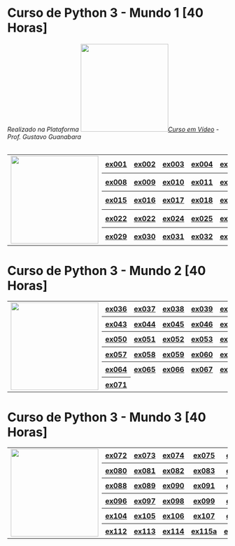 # Curso de Python 3 - Mundo 1  [40 Horas]
###### Realizado na Plataforma <img src="https://github.com/d1000so/curso-de-python-3/blob/main/Python/Python3%E2%80%93Mundo1.png" width="200px">[Curso em Vídeo](https://www.cursoemvideo.com/) - Prof. Gustavo Guanabara
<table style="border-collapse: collapse;">
    <tr>
        <td rowspan="5"><img src="https://github.com/d1000so/curso-de-python-3/blob/main/Python/Python3%E2%80%93Mundo1.png" width="200px"></td>
        <th><a href="https://github.com/d1000so/curso-de-python-3/blob/main/Python/ex001.py">ex001</a></th>
        <th><a href="https://github.com/d1000so/curso-de-python-3/blob/main/Python/ex002.py">ex002</a></th>
        <th><a href="https://github.com/d1000so/curso-de-python-3/blob/main/Python/ex003.py">ex003</a></th>
        <th><a href="https://github.com/d1000so/curso-de-python-3/blob/main/Python/ex004.py">ex004</a></th>
        <th><a href="https://github.com/d1000so/curso-de-python-3/blob/main/Python/ex005.py">ex005</a></th>
        <th><a href="https://github.com/d1000so/curso-de-python-3/blob/main/Python/ex006.py">ex006</a></th>
        <th><a href="https://github.com/d1000so/curso-de-python-3/blob/main/Python/ex007.py">ex007</a></th>
    </tr>
    <tr>
        <th><a href="https://github.com/d1000so/curso-de-python-3/blob/main/Python/ex008.py">ex008</a></th>
        <th><a href="https://github.com/d1000so/curso-de-python-3/blob/main/Python/ex009.py">ex009</a></th>
        <th><a href="https://github.com/d1000so/curso-de-python-3/blob/main/Python/ex010.py">ex010</a></th>
        <th><a href="https://github.com/d1000so/curso-de-python-3/blob/main/Python/ex011.py">ex011</a></th>
        <th><a href="https://github.com/d1000so/curso-de-python-3/blob/main/Python/ex012.py">ex012</a></th>
        <th><a href="https://github.com/d1000so/curso-de-python-3/blob/main/Python/ex013.py">ex013</a></th>
        <th><a href="https://github.com/d1000so/curso-de-python-3/blob/main/Python/ex014.py">ex014</a></th>
    </tr>
    <tr>
        <th><a href="https://github.com/d1000so/curso-de-python-3/blob/main/Python/ex015.py">ex015</a></th>
        <th><a href="https://github.com/d1000so/curso-de-python-3/blob/main/Python/ex016.py">ex016</a></th>
        <th><a href="https://github.com/d1000so/curso-de-python-3/blob/main/Python/ex017.py">ex017</a></th>
        <th><a href="https://github.com/d1000so/curso-de-python-3/blob/main/Python/ex018.py">ex018</a></th>
        <th><a href="https://github.com/d1000so/curso-de-python-3/blob/main/Python/ex019.py">ex019</a></th>
        <th><a href="https://github.com/d1000so/curso-de-python-3/blob/main/Python/ex020.py">ex020</a></th>
        <th><a href="https://github.com/d1000so/curso-de-python-3/blob/main/Python/ex021.py">ex021</a></th>
    </tr>
    <tr>
        <th><a href="https://github.com/d1000so/curso-de-python-3/blob/main/Python/ex022.py">ex022</a></th>
        <th><a href="https://github.com/d1000so/curso-de-python-3/blob/main/Python/ex023.py">ex022</a></th>
        <th><a href="https://github.com/d1000so/curso-de-python-3/blob/main/Python/ex024.py">ex024</a></th>
        <th><a href="https://github.com/d1000so/curso-de-python-3/blob/main/Python/ex025.py">ex025</a></th>
        <th><a href="https://github.com/d1000so/curso-de-python-3/blob/main/Python/ex026.py">ex026</a></th>
        <th><a href="https://github.com/d1000so/curso-de-python-3/blob/main/Python/ex027.py">ex027</a></th>
        <th><a href="https://github.com/d1000so/curso-de-python-3/blob/main/Python/ex028.py">ex028</a></th>
    </tr>
    <tr>
        <th><a href="https://github.com/d1000so/curso-de-python-3/blob/main/Python/ex029.py">ex029</a></th>
        <th><a href="https://github.com/d1000so/curso-de-python-3/blob/main/Python/ex030.py">ex030</a></th>
        <th><a href="https://github.com/d1000so/curso-de-python-3/blob/main/Python/ex031.py">ex031</a></th>
        <th><a href="https://github.com/d1000so/curso-de-python-3/blob/main/Python/ex032.py">ex032</a></th>
        <th><a href="https://github.com/d1000so/curso-de-python-3/blob/main/Python/ex033.py">ex033</a></th>
        <th><a href="https://github.com/d1000so/curso-de-python-3/blob/main/Python/ex034.py">ex034</a></th>
        <th><a href="https://github.com/d1000so/curso-de-python-3/blob/main/Python/ex035.py">ex035</a></th>
    </tr>
</table>

# Curso de Python 3 - Mundo 2  [40 Horas]

<table style="border: none;">
    <tr>
        <td rowspan="6"><img src="https://github.com/d1000so/curso-de-python-3/blob/main/Python/Python3%E2%80%93Mundo2.png" width="200px"></td>
        <th><a href="https://github.com/d1000so/curso-de-python-3/blob/main/Python/ex036.py">ex036</a></th>
        <th><a href="https://github.com/d1000so/curso-de-python-3/blob/main/Python/ex037.py">ex037</a></th>
        <th><a href="https://github.com/d1000so/curso-de-python-3/blob/main/Python/ex038.py">ex038</a></th>
        <th><a href="https://github.com/d1000so/curso-de-python-3/blob/main/Python/ex039.py">ex039</a></th>
        <th><a href="https://github.com/d1000so/curso-de-python-3/blob/main/Python/ex040.py">ex040</a></th>
        <th><a href="https://github.com/d1000so/curso-de-python-3/blob/main/Python/ex041.py">ex041</a></th>
        <th><a href="https://github.com/d1000so/curso-de-python-3/blob/main/Python/ex042.py">ex042</a></th>
    </tr>
    <tr>
        <th><a href="https://github.com/d1000so/curso-de-python-3/blob/main/Python/ex043.py">ex043</a></th>
        <th><a href="https://github.com/d1000so/curso-de-python-3/blob/main/Python/ex044.py">ex044</a></th>
        <th><a href="https://github.com/d1000so/curso-de-python-3/blob/main/Python/ex045.py">ex045</a></th>
        <th><a href="https://github.com/d1000so/curso-de-python-3/blob/main/Python/ex046.py">ex046</a></th>
        <th><a href="https://github.com/d1000so/curso-de-python-3/blob/main/Python/ex047.py">ex047</a></th>
        <th><a href="https://github.com/d1000so/curso-de-python-3/blob/main/Python/ex048.py">ex048</a></th>
        <th><a href="https://github.com/d1000so/curso-de-python-3/blob/main/Python/ex049.py">ex049</a></th>
    </tr>
    <tr>
        <th><a href="https://github.com/d1000so/curso-de-python-3/blob/main/Python/ex050.py">ex050</a></th>
        <th><a href="https://github.com/d1000so/curso-de-python-3/blob/main/Python/ex051.py">ex051</a></th>
        <th><a href="https://github.com/d1000so/curso-de-python-3/blob/main/Python/ex052.py">ex052</a></th>
        <th><a href="https://github.com/d1000so/curso-de-python-3/blob/main/Python/ex053.py">ex053</a></th>
        <th><a href="https://github.com/d1000so/curso-de-python-3/blob/main/Python/ex054.py">ex054</a></th>
        <th><a href="https://github.com/d1000so/curso-de-python-3/blob/main/Python/ex055.py">ex055</a></th>
        <th><a href="https://github.com/d1000so/curso-de-python-3/blob/main/Python/ex056.py">ex056</a></th>
    </tr>
    <tr>
        <th><a href="https://github.com/d1000so/curso-de-python-3/blob/main/Python/ex057.py">ex057</a></th>
        <th><a href="https://github.com/d1000so/curso-de-python-3/blob/main/Python/ex058.py">ex058</a></th>
        <th><a href="https://github.com/d1000so/curso-de-python-3/blob/main/Python/ex059.py">ex059</a></th>
        <th><a href="https://github.com/d1000so/curso-de-python-3/blob/main/Python/ex060.py">ex060</a></th>
        <th><a href="https://github.com/d1000so/curso-de-python-3/blob/main/Python/ex061.py">ex061</a></th>
        <th><a href="https://github.com/d1000so/curso-de-python-3/blob/main/Python/ex062.py">ex062</a></th>
        <th><a href="https://github.com/d1000so/curso-de-python-3/blob/main/Python/ex063.py">ex063</a></th>
    </tr>
    <tr>
        <th><a href="https://github.com/d1000so/curso-de-python-3/blob/main/Python/ex064.py">ex064</a></th>
        <th><a href="https://github.com/d1000so/curso-de-python-3/blob/main/Python/ex065.py">ex065</a></th>
        <th><a href="https://github.com/d1000so/curso-de-python-3/blob/main/Python/ex066.py">ex066</a></th>
        <th><a href="https://github.com/d1000so/curso-de-python-3/blob/main/Python/ex067.py">ex067</a></th>
        <th><a href="https://github.com/d1000so/curso-de-python-3/blob/main/Python/ex068.py">ex068</a></th>
        <th><a href="https://github.com/d1000so/curso-de-python-3/blob/main/Python/ex069.py">ex069</a></th>
        <th><a href="https://github.com/d1000so/curso-de-python-3/blob/main/Python/ex070.py">ex070</a></th>
    </tr>
    <tr>
        <th><a href="https://github.com/d1000so/curso-de-python-3/blob/main/Python/ex071.py">ex071</a></th>
    </tr>
</table>

# Curso de Python 3 - Mundo 3 [40 Horas]

<table style="border: none;">
    <tr>
        <td rowspan="6"><img src="https://www.cursoemvideo.com/wp-content/uploads/2019/09/Python3%E2%80%93Mundo3.png" width="200px"></td>
        <th><a href="https://github.com/d1000so/curso-de-python-3/blob/main/Python/ex072.py">ex072</a></th>
        <th><a href="https://github.com/d1000so/curso-de-python-3/blob/main/Python/ex073.py">ex073</a></th>
        <th><a href="https://github.com/d1000so/curso-de-python-3/blob/main/Python/ex074.py">ex074</a></th>
        <th><a href="https://github.com/d1000so/curso-de-python-3/blob/main/Python/ex075.py">ex075</a></th>
        <th><a href="https://github.com/d1000so/curso-de-python-3/blob/main/Python/ex076.py">ex076</a></th>
        <th><a href="https://github.com/d1000so/curso-de-python-3/blob/main/Python/ex077.py">ex077</a></th>
        <th><a href="https://github.com/d1000so/curso-de-python-3/blob/main/Python/ex078.py">ex078</a></th>
        <th><a href="https://github.com/d1000so/curso-de-python-3/blob/main/Python/ex079.py">ex079</a></th>
    </tr>
    <tr>
        <th><a href="https://github.com/d1000so/curso-de-python-3/blob/main/Python/ex080.py">ex080</a></th>
        <th><a href="https://github.com/d1000so/curso-de-python-3/blob/main/Python/ex081.py">ex081</a></th>
        <th><a href="https://github.com/d1000so/curso-de-python-3/blob/main/Python/ex082.py">ex082</a></th>
        <th><a href="https://github.com/d1000so/curso-de-python-3/blob/main/Python/ex083.py">ex083</a></th>
        <th><a href="https://github.com/d1000so/curso-de-python-3/blob/main/Python/ex084.py">ex084</a></th>
        <th><a href="https://github.com/d1000so/curso-de-python-3/blob/main/Python/ex085.py">ex085</a></th>
        <th><a href="https://github.com/d1000so/curso-de-python-3/blob/main/Python/ex086.py">ex086</a></th>
        <th><a href="https://github.com/d1000so/curso-de-python-3/blob/main/Python/ex087.py">ex087</a></th>
    </tr>
    <tr>
        <th><a href="https://github.com/d1000so/curso-de-python-3/blob/main/Python/ex088.py">ex088</a></th>
        <th><a href="https://github.com/d1000so/curso-de-python-3/blob/main/Python/ex089.py">ex089</a></th>
        <th><a href="https://github.com/d1000so/curso-de-python-3/blob/main/Python/ex090.py">ex090</a></th>
        <th><a href="https://github.com/d1000so/curso-de-python-3/blob/main/Python/ex091.py">ex091</a></th>
        <th><a href="https://github.com/d1000so/curso-de-python-3/blob/main/Python/ex092.py">ex092</a></th>
        <th><a href="https://github.com/d1000so/curso-de-python-3/blob/main/Python/ex093.py">ex093</a></th>
        <th><a href="https://github.com/d1000so/curso-de-python-3/blob/main/Python/ex094.py">ex094</a></th>
        <th><a href="https://github.com/d1000so/curso-de-python-3/blob/main/Python/ex095.py">ex095</a></th>
    </tr>
    <tr>
        <th><a href="https://github.com/d1000so/curso-de-python-3/blob/main/Python/ex096.py">ex096</a></th>
        <th><a href="https://github.com/d1000so/curso-de-python-3/blob/main/Python/ex097.py">ex097</a></th>
        <th><a href="https://github.com/d1000so/curso-de-python-3/blob/main/Python/ex098.py">ex098</a></th>
        <th><a href="https://github.com/d1000so/curso-de-python-3/blob/main/Python/ex099.py">ex099</a></th>
        <th><a href="https://github.com/d1000so/curso-de-python-3/blob/main/Python/ex100.py">ex100</a></th>
        <th><a href="https://github.com/d1000so/curso-de-python-3/blob/main/Python/ex101.py">ex101</a></th>
        <th><a href="https://github.com/d1000so/curso-de-python-3/blob/main/Python/ex102.py">ex102</a></th>
        <th><a href="https://github.com/d1000so/curso-de-python-3/blob/main/Python/ex103.py">ex103</a></th>
    </tr>
    <tr>
        <th><a href="https://github.com/d1000so/curso-de-python-3/blob/main/Python/ex104.py">ex104</a></th>
        <th><a href="https://github.com/d1000so/curso-de-python-3/blob/main/Python/ex105.py">ex105</a></th>
        <th><a href="https://github.com/d1000so/curso-de-python-3/blob/main/Python/ex106.py">ex106</a></th>
        <th><a href="https://github.com/d1000so/curso-de-python-3/blob/main/Python/ex107.py">ex107</a></th>
        <th><a href="https://github.com/d1000so/curso-de-python-3/blob/main/Python/ex108.py">ex108</a></th>
        <th><a href="https://github.com/d1000so/curso-de-python-3/blob/main/Python/ex109.py">ex109</a></th>
        <th><a href="https://github.com/d1000so/curso-de-python-3/blob/main/Python/ex110.py">ex110</a></th>
        <th><a href="https://github.com/d1000so/curso-de-python-3/blob/main/Python/ex111.py">ex111</a></th>
    </tr>
    <tr>
        <th><a href="https://github.com/d1000so/curso-de-python-3/blob/main/Python/ex112.py">ex112</a></th>
        <th><a href="https://github.com/d1000so/curso-de-python-3/blob/main/Python/ex113.py">ex113</a></th>
        <th><a href="https://github.com/d1000so/curso-de-python-3/blob/main/Python/ex114.py">ex114</a></th>
        <th><a href="https://github.com/d1000so/curso-de-python-3/blob/main/Python/ex115a.py">ex115a</a></th>
        <th><a href="https://github.com/d1000so/curso-de-python-3/blob/main/Python/ex115b.py">ex115b</a></th>
        <th><a href="https://github.com/d1000so/curso-de-python-3/blob/main/Python/ex115c.py">ex115c</a></th>
    </tr>
</table>
